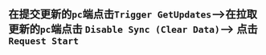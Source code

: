 ## 在提交更新的`pc`端点击`Trigger GetUpdates`-->在拉取更新的`pc`端点击 `Disable Sync (Clear Data)`--> 点击`Request Start`
